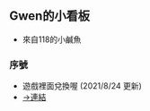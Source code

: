 ## Gwen的小看板 
* 來自118的小鹹魚

### 序號

* 遊戲裡面兌換喔 (2021/8/24 更新)
* [->連結](https://github.com/molinehuang/gwen/blob/ca5588ad1200c77eed8cbe7d2a8e597caba39c31/%E5%BA%8F%E8%99%9F.md)


